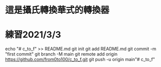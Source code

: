# 這是攝氏轉換華式的轉換器
# 練習2021/3/3

echo "# c_to_f" >> README.md
git init
git add README.md
git commit -m "first commit"
git branch -M main
git remote add origin https://github.com/from0to100/c_to_f.git
git push -u origin main"# c_to_f" 
